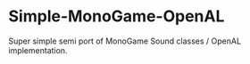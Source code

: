 # Simple-MonoGame-OpenAL
Super simple semi port of MonoGame Sound classes / OpenAL implementation. 
